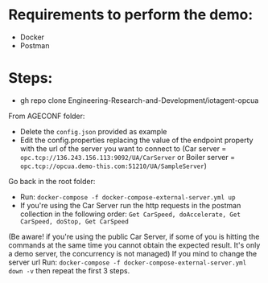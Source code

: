 # Requirements to perform the demo:

-   Docker
-   Postman

# Steps:

-   gh repo clone Engineering-Research-and-Development/iotagent-opcua

From AGECONF folder:
-   Delete the `config.json` provided as example
-   Edit the config.properties replacing the value of the endpoint property with the url of the server you want to
    connect to (Car server = `opc.tcp://136.243.156.113:9092/UA/CarServer` or Boiler server =
    `opc.tcp://opcua.demo-this.com:51210/UA/SampleServer`)

Go back in the root folder:
-   Run: `docker-compose -f docker-compose-external-server.yml up`
-   If you're using the Car Server run the http requests in the postman collection in the following order:
    `Get CarSpeed, doAccelerate, Get CarSpeed, doStop, Get CarSpeed`

(Be aware! if you're using the public Car Server, if some of you is hitting the commands at the same time you cannot
obtain the expected result. It's only a demo server, the concurrency is not managed) If you mind to change the server
url Run: `docker-compose -f docker-compose-external-server.yml down -v` then repeat the first 3 steps.
